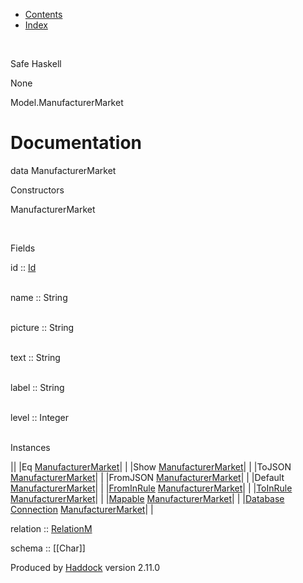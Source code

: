 -   [Contents](index.html)
-   [Index](doc-index.html)

 

Safe Haskell

None

Model.ManufacturerMarket

Documentation
=============

data ManufacturerMarket

Constructors

ManufacturerMarket

 

Fields

id :: [Id](Model-General.html#t:Id)  
 

name :: String  
 

picture :: String  
 

text :: String  
 

label :: String  
 

level :: Integer  
 

Instances

||
|Eq [ManufacturerMarket](Model-ManufacturerMarket.html#t:ManufacturerMarket)| |
|Show [ManufacturerMarket](Model-ManufacturerMarket.html#t:ManufacturerMarket)| |
|ToJSON [ManufacturerMarket](Model-ManufacturerMarket.html#t:ManufacturerMarket)| |
|FromJSON [ManufacturerMarket](Model-ManufacturerMarket.html#t:ManufacturerMarket)| |
|Default [ManufacturerMarket](Model-ManufacturerMarket.html#t:ManufacturerMarket)| |
|[FromInRule](Data-InRules.html#t:FromInRule) [ManufacturerMarket](Model-ManufacturerMarket.html#t:ManufacturerMarket)| |
|[ToInRule](Data-InRules.html#t:ToInRule) [ManufacturerMarket](Model-ManufacturerMarket.html#t:ManufacturerMarket)| |
|[Mapable](Model-General.html#t:Mapable) [ManufacturerMarket](Model-ManufacturerMarket.html#t:ManufacturerMarket)| |
|[Database](Model-General.html#t:Database) [Connection](Data-SqlTransaction.html#t:Connection) [ManufacturerMarket](Model-ManufacturerMarket.html#t:ManufacturerMarket)| |

relation :: [RelationM](Data-Relation.html#t:RelationM)

schema :: [[Char]]

Produced by [Haddock](http://www.haskell.org/haddock/) version 2.11.0

